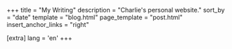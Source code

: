+++
title = "My Writing"
description = "Charlie's personal website."
sort_by = "date"
template = "blog.html"
page_template = "post.html"
insert_anchor_links = "right"

[extra]
lang = 'en'
+++